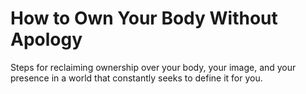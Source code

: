 # How to Own Your Body Without Apology

Steps for reclaiming ownership over your body, your image, and your presence in a world that constantly seeks to define it for you.